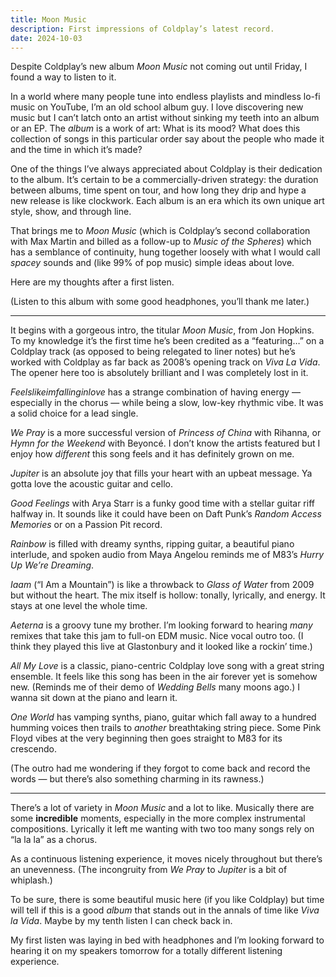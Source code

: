 ```yaml
---
title: Moon Music
description: First impressions of Coldplay’s latest record.
date: 2024-10-03
---
```


Despite Coldplay’s new album _Moon Music_ not coming out until Friday, I found a way to listen to it.

In a world where many people tune into endless playlists and mindless lo-fi music on YouTube, I’m an old school album guy. I love discovering new music but I can’t latch onto an artist without sinking my teeth into an album or an EP. The _album_ is a work of art: What is its mood? What does this collection of songs in this particular order say about the people who made it and the time in which it’s made?

One of the things I’ve always appreciated about Coldplay is their dedication to the album. It’s certain to be a commercially-driven strategy: the duration between albums, time spent on tour, and how long they drip and hype a new release is like clockwork. Each album is an era which its own unique art style, show, and through line.

That brings me to _Moon Music_ (which is Coldplay’s second collaboration with Max Martin and billed as a follow-up to _Music of the Spheres_) which has a semblance of continuity, hung together loosely with what I would call _spacey_ sounds and (like 99% of pop music) simple ideas about love.

Here are my thoughts after a first listen.

(Listen to this album with some good headphones, you’ll thank me later.)

---

It begins with a gorgeous intro, the titular _Moon Music_, from Jon Hopkins. To my knowledge it’s the first time he’s been credited as a “featuring…” on a Coldplay track (as opposed to being relegated to liner notes) but he’s worked with Coldplay as far back as 2008’s opening track on _Viva La Vida_. The opener here too is absolutely brilliant and I was completely lost in it.

_Feelslikeimfallinginlove_ has a strange combination of having energy — especially in the chorus — while being a slow, low-key rhythmic vibe. It was a solid choice for a lead single.

_We Pray_ is a more successful version of _Princess of China_ with Rihanna, or _Hymn for the Weekend_ with Beyoncé. I don’t know the artists featured but I enjoy how _different_ this song feels and it has definitely grown on me.

_Jupiter_ is an absolute joy that fills your heart with an upbeat message. Ya gotta love the acoustic guitar and cello.

_Good Feelings_ with Arya Starr is a funky good time with a stellar guitar riff halfway in. It sounds like it could have been on Daft Punk’s _Random Access Memories_ or on a Passion Pit record.

_Rainbow_ is filled with dreamy synths, ripping guitar, a beautiful piano interlude, and spoken audio from Maya Angelou reminds me of M83’s _Hurry Up We’re Dreaming_.

_Iaam_ (“I Am a Mountain”) is like a throwback to _Glass of Water_ from 2009 but without the heart. The mix itself is hollow: tonally, lyrically, and energy. It stays at one level the whole time.

_Aeterna_ is a groovy tune my brother. I’m looking forward to hearing _many_ remixes that take this jam to full-on EDM music. Nice vocal outro too. (I think they played this live at Glastonbury and it looked like a rockin’ time.)

_All My Love_ is a classic, piano-centric Coldplay love song with a great string ensemble. It feels like this song has been in the air forever yet is somehow new. (Reminds me of their demo of _Wedding Bells_ many moons ago.) I wanna sit down at the piano and learn it.

_One World_ has vamping synths, piano, guitar which fall away to a hundred humming voices then trails to _another_ breathtaking string piece. Some Pink Floyd vibes at the very beginning then goes straight to M83 for its crescendo.

(The outro had me wondering if they forgot to come back and record the words — but there’s also something charming in its rawness.)

---

There’s a lot of variety in _Moon Music_ and a lot to like. Musically there are some **incredible** moments, especially in the more complex instrumental compositions. Lyrically it left me wanting with two too many songs rely on “la la la” as a chorus.

As a continuous listening experience, it moves nicely throughout but there’s an unevenness. (The incongruity from _We Pray_ to _Jupiter_ is a bit of whiplash.)

To be sure, there is some beautiful music here (if you like Coldplay) but time will tell if this is a good _album_ that stands out in the annals of time like _Viva la Vida_. Maybe by my tenth listen I can check back in.

My first listen was laying in bed with headphones and I’m looking forward to hearing it on my speakers tomorrow for a totally different listening experience.